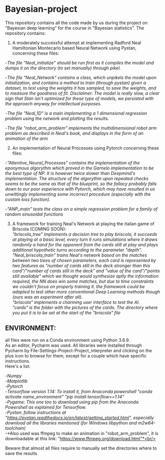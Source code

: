 # Bayesian-project
This repository contains all the code made by us during the project on "Bayesian deep learning" for the course in "Bayesian statistics".
The repository contains:


1. A moderately successful attempt at implementing Radford Neal Hamiltonian Montecarlo based Neural Network using Pystan, concerning these files:  <br/> 

-*The file "Neal_initialize" should be run first as it compiles the model and dumps it on the directory (to set manually)                      through pikel.*  <br/>

-*The file "Neal_Network" contains a class, which unpikels the model upon initialization, and contains a method to train (through pystan) given a dataset, to test using the weights it has sampled, to save the weights, and to measure the goodness of fit. Disclaimer: The model is really slow, a clear sign that Stan isn't optimized for these type of models, we persisted with the approach anyway for intellectual purposes.* <br/>

-*The file "Neal_1D" is a main implementing a 1 dimensional regression problem using the network and plotting the results.* <br/>

-*The file "robot_arm_problem" implements the multidimensional robot arm problem as described in Neal's book, and displays in the form of an animation of the arm* <br/>


2. An implementation of Neural Processes using Pytorch concerning these files:

-*"Attentive_Neural_Processes" contains the implementation of the eponymous algorythm which proved in the Garnelo implementation to be the best type of NP. It is however twice slower than Deepmind's implementation. The structure of the algorythm upon repeated checks seems to be the same as that of the blueprint, so the fallacy probably falls down to our poor experience with Pytorch, which may have resulted in us unwittingly implementing some incorrect procedure (especially with the custom loss function).* <br/>

-*"ANP_main" tests the class on a simple regression problem for a family of random sinusoidal functions* <br/>

3. A framework for training Neal's Network at playing the italian game of Briscola (COMING SOON): <br/>
*"briscola_tree" implements a decision tree to play briscola, it succeeds at playing at a basic level, every turn it runs simulations where it draws randomly a hand for the opponent from the cards still at play and plays additional hypothetic turns according to the parameter "depth".* <br/>
*"Neal_briscola_train" trains Neal's network based on the matches between two trees of chosen parameters, each card is represented by two features as "number of cards still in the deck stronger than this card"/"number of cards still in the deck" and "value of the card"/"points still available" which we thought would synthesize aptly the information required, the NN does win some matches, but due to time constraints we couldn't focus on properly training it. the framework could be adapted to test other more conventional Deep Learning methods though (ours was an experiment after all).* <br/>
*"briscola" implements a charming user interface to test the AI.* <br/>
*"cards" is the folder with the pictures of the cards. The directory where you put it is to be set at the start of the "briscola" file* <br/>


ENVIRONMENT:<br/> 
---------------
all files were run on a Conda environment using Python 3.6.9.<br/> 
As an editor, Pycharm was used.
All libraries were installed through Pycharm by File-Settings-Project-Project_interpreter and clicking on the plus icon to browse for them, except for a couple which have specific instructions.<br/> 
Here's a list:<br/> 

-*Numpy*<br/> 
-*Matplotlib*<br/> 
-*Pytorch*<br/> 
-*Tensorflow version 1.14: To install it, from Anaconda powershell "conda activate name_environment"  "pip install tensorflow==1.14"*<br/> 
-*Pygame: This one too to download using pip from the Anaconda Powershell as explained for Tensorflow.*<br/> 
-*Pystan: follow instructions at "https://pystan.readthedocs.io/en/latest/getting_started.html", especially download all the libraries mentioned (for Windows libpython and m2w64-toolchain)*<br/> 
-*Also used was ffmpeg to make an animation in "robot_arm_problem", it is downloadable at this link: "https://www.ffmpeg.org/download.html"*<br/> 

Beware that almost all files require to manually set the directories where to save the results<br/> 



